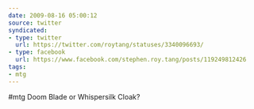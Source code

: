```yaml
---
date: 2009-08-16 05:00:12
source: twitter
syndicated:
- type: twitter
  url: https://twitter.com/roytang/statuses/3340096693/
- type: facebook
  url: https://www.facebook.com/stephen.roy.tang/posts/119249812426
tags:
- mtg
---
```


#mtg Doom Blade or Whispersilk Cloak?